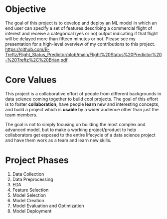 # Objective
The goal of this project is to develop and deploy an ML model in which an end user can specify a set of features describing a commercial flight of interest and receive a categorical (yes or no) output indicating if that flight will be delayed more than fifteen minutes or not. Please see my presentation for a high-level overview of my contributions to this project. https://github.com/B-Treftz/Flight_Status_Predictor/blob/main/Flight%20Status%20Predictor%20-%20Treftz%2C%20Brian.pdf

# Core Values
This project is a collaborative effort of people from different backgrounds in data science coming together to build cool projects. The goal of this effort is to foster **collaboration**, have people **learn** new and interesting concepts, and build a project which is **usable** by a wider audience other than just the team members.

The goal is not to simply focusing on building the most complex and advanced model, but to make a working project/product to help collaborators get exposed to the entire lifecycle of a data science project and have them work as a team and learn new skills.

# Project Phases
1. Data Collection
2. Data Preprocessing
3. EDA
4. Feature Selection
5. Model Selection
6. Model Creation
7. Model Evaluation and Optimization
8. Model Deployment
